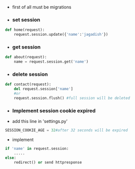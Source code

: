 - first of all must be migrations
- ### set session
```python
def home(request):
	request.session.update({'name':'jagadish'})
```
- ### get session
```python
def about(request):
	name = request.session.get('name')
```
- ### delete session
```python
def contact(request):
	del request.session['name']
	#or
	request.session.flush() #full session will be deleted
```
- ### Implement session cookie expired
- add this line in 'settings.py'
```python
SESSION_COOKIE_AGE = 32#after 32 seconds will be expired
```

- implement
```python
if 'name' in request.session:
	.....
else:
	redirect() or send httpresponse

```